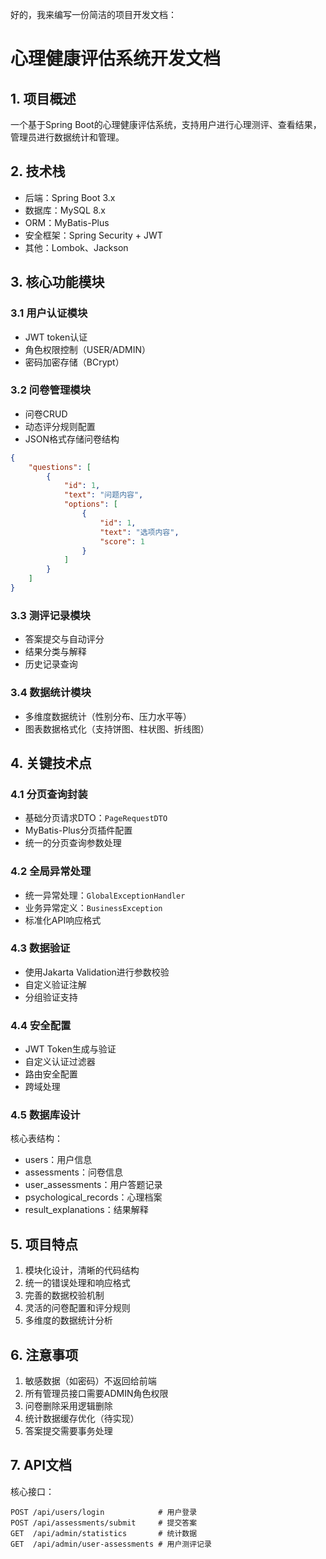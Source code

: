 好的，我来编写一份简洁的项目开发文档：

# 心理健康评估系统开发文档

## 1. 项目概述
一个基于Spring Boot的心理健康评估系统，支持用户进行心理测评、查看结果，管理员进行数据统计和管理。

## 2. 技术栈
- 后端：Spring Boot 3.x
- 数据库：MySQL 8.x
- ORM：MyBatis-Plus
- 安全框架：Spring Security + JWT
- 其他：Lombok、Jackson

## 3. 核心功能模块

### 3.1 用户认证模块
- JWT token认证
- 角色权限控制（USER/ADMIN）
- 密码加密存储（BCrypt）

### 3.2 问卷管理模块
- 问卷CRUD
- 动态评分规则配置
- JSON格式存储问卷结构
```json
{
    "questions": [
        {
            "id": 1,
            "text": "问题内容",
            "options": [
                {
                    "id": 1,
                    "text": "选项内容",
                    "score": 1
                }
            ]
        }
    ]
}
```

### 3.3 测评记录模块
- 答案提交与自动评分
- 结果分类与解释
- 历史记录查询

### 3.4 数据统计模块
- 多维度数据统计（性别分布、压力水平等）
- 图表数据格式化（支持饼图、柱状图、折线图）

## 4. 关键技术点

### 4.1 分页查询封装
- 基础分页请求DTO：`PageRequestDTO`
- MyBatis-Plus分页插件配置
- 统一的分页查询参数处理

### 4.2 全局异常处理
- 统一异常处理：`GlobalExceptionHandler`
- 业务异常定义：`BusinessException`
- 标准化API响应格式

### 4.3 数据验证
- 使用Jakarta Validation进行参数校验
- 自定义验证注解
- 分组验证支持

### 4.4 安全配置
- JWT Token生成与验证
- 自定义认证过滤器
- 路由安全配置
- 跨域处理

### 4.5 数据库设计
核心表结构：
- users：用户信息
- assessments：问卷信息
- user_assessments：用户答题记录
- psychological_records：心理档案
- result_explanations：结果解释

## 5. 项目特点
1. 模块化设计，清晰的代码结构
2. 统一的错误处理和响应格式
3. 完善的数据校验机制
4. 灵活的问卷配置和评分规则
5. 多维度的数据统计分析

## 6. 注意事项
1. 敏感数据（如密码）不返回给前端
2. 所有管理员接口需要ADMIN角色权限
3. 问卷删除采用逻辑删除
4. 统计数据缓存优化（待实现）
5. 答案提交需要事务处理

## 7. API文档
核心接口：
```
POST /api/users/login            # 用户登录
POST /api/assessments/submit     # 提交答案
GET  /api/admin/statistics       # 统计数据
GET  /api/admin/user-assessments # 用户测评记录
```
